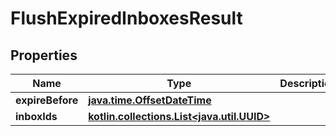 
# FlushExpiredInboxesResult

## Properties
Name | Type | Description | Notes
------------ | ------------- | ------------- | -------------
**expireBefore** | [**java.time.OffsetDateTime**](java.time.OffsetDateTime) |  | 
**inboxIds** | [**kotlin.collections.List&lt;java.util.UUID&gt;**](java.util.UUID) |  | 



